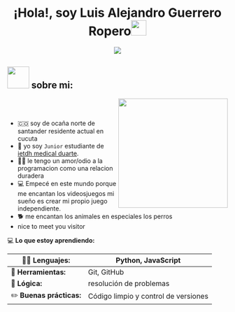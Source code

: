 <h1 align="center">¡Hola!, soy Luis Alejandro Guerrero Ropero<img src="https://media.giphy.com/media/hvRJCLFzcasrR4ia7z/giphy.gif" width="35"></h1>
<p align="center">
  <a href="https://github.com/DenverCoder1/readme-typing-svg"><img src="https://readme-typing-svg.herokuapp.com?font=Time+New+Roman&color=%23C8BE25&size=25&center=true&vCenter=true&width=600&height=100&lines=Software+junior+@luisropero0810;siempre+aprendiendo+algo+nuevo;estudiante+de+programacion;programador+competitivo"></a>
</p>

## <picture><img src = "https://github.com/7oSkaaa/7oSkaaa/blob/main/Images/about_me.gif?raw=true" width = 50px></picture> sobre mi:

<picture> <img align="right" src="https://github.com/7oSkaaa/7oSkaaa/blob/main/Images/Right_Side.gif?raw=true" width = 250px></picture>

<br><br>
- 🇨🇴 soy de ocaña norte de santander residente actual en cucuta
- :school: yo soy `Junior` estudiante de  [ietdh medical duarte](https://www.facebook.com/share/16BNqaSoo2/).
- :technologist: le tengo un amor/odio a la programacion como una relacion duradera
- :computer: Empecé en este mundo porque me encantan los videosjuegos mi sueño es crear mi propio juego independiente.
- 🐕 me encantan los animales en especiales los perros
- nice to meet you visitor


 💻 **Lo que estoy aprendiendo:**

| 👨‍💻 **Lenguajes:**| Python, JavaScript |
|------------------|--------------------|
| 🔧 **Herramientas:** | Git, GitHub |
| 🧠 **Lógica:** | resolución de problemas |
| ✏️ **Buenas prácticas:** | Código limpio y control de versiones |
